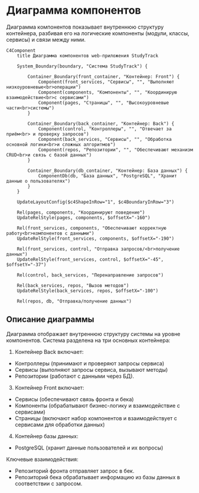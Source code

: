# Диаграмма компонентов
Диаграмма компонентов показывает внутреннюю структуру контейнера, разбивая его на логические компоненты (модули, классы, сервисы) и связи между ними.

```mermaid
C4Component
    title Диаграмма компонентов web-приложения StudyTrack
    
    System_Boundary(boundary, "Система StudyTrack") {

        Container_Boundary(front_container, "Контейнер: Front") {
            Component(front_services, "Сервисы", "", "Выполняют низкоуровневые<br>операции")
            Component(components, "Компоненты", "", "Координирую взаимодействие<br>с сервисами")
            Component(pages, "Страницы", "", "Высокоуровневые части<br>системы")
        }
        
        Container_Boundary(back_container, "Контейнер: Back") {
            Component(control, "Контроллеры", "", "Отвечает за приём<br> и проверку запросов")
            Component(back_services, "Сервисы", "", "Обработка основной логики<br>и сложных алгоритмов")
            Component(repos, "Репозитории", "", "Обеспечивают механизм CRUD<br>и связь с базой данных")
        }

        Container_Boundary(db_container, "Контейнер: База данных") {
            ComponentDb(db, "База данных", "PostgreSQL", "Хранит данные о пользователях")
        }
    }

    UpdateLayoutConfig($c4ShapeInRow="1", $c4BoundaryInRow="3")

    Rel(pages, components, "Координируют поведение")
    UpdateRelStyle(pages, components, $offsetX="-160")

    Rel(front_services, components, "Обеспечивают корректную работу<br>компонентов с данными")
    UpdateRelStyle(front_services, components, $offsetX="-190")

    Rel(front_services, control, "Отправка запросов/<br>получение данных")
    UpdateRelStyle(front_services, control, $offsetX="-45", $offsetY="-37")

    Rel(control, back_services, "Перенаправление запросов")

    Rel(back_services, repos, "Вызов методов")
    UpdateRelStyle(back_services, repos, $offsetX="-100")

    Rel(repos, db, "Отправка/получение данных")
```

## Описание диаграммы
Диаграмма отображает внутреннюю структуру системы  на уровне компонентов. Система разделена на три основных контейнера:
1. Контейнер Back включает:
  - Контроллеры (принимают и проверяют запросы сервиса)
  - Сервисы (выполняют запросы сервиса, вызывают методы)
  - Репозитории (работают с данными через БД).
3. Контейнер Front включает:
  - Сервисы (обеспечивают связь фронта и бека)
  - Компоненты (обрабатывают бизнес-логику и взаимодействие с сервисами)
  - Страницы (включают набор компонентов и взаимодействует с сервисами для обработки данных)
4. Контейнер базы данных:
  - PostgreSQL (хранит данные пользователей и их вопросы)

Ключевые взаимодействия:
- Репозиторий фронта отправляет запрос в бек.
- Репозиторий бека обрабатывает информацию из базы данных в соответствии с запросом.
